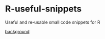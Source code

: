 # R-useful-snippets
Useful and re-usable small code snippets for R

[background]([url](https://adimitromanolakis.github.io/R-useful-snippets/index.html))
